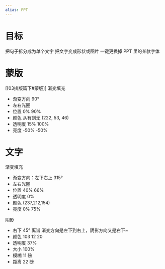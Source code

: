 ```yaml
---
alias: PPT
---
```


# 目标

把句子拆分成为单个文字
把文字变成形状或图片
一键更换掉 PPT 里的某款字体

# 蒙版

[[03排版篇下#蒙版]]
渐变填充

- 渐变方向 90°
- 左右光圈
- 位置 0% 90%
- 颜色 从有到无 (222, 53, 46)
- 透明度 15%  100%
- 亮度 -50% -50%

# 文字

渐变填充

- 渐变方向：左下右上 315°
- 左右光圈
- 位置 40% 66%
- 透明度 0%
- 颜色 (237,212,154)
- 亮度 0% 75%

阴影

- 右下 45° 离谱 渐变方向是左下到右上，阴影方向又是右下~
- 颜色 103 12 20
- 透明度 37%
- 大小 100%
- 模糊 11 磅
- 距离 22 磅
